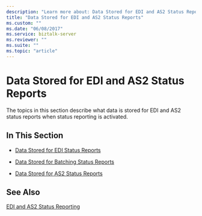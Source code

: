 ```yaml
---
description: "Learn more about: Data Stored for EDI and AS2 Status Reports"
title: "Data Stored for EDI and AS2 Status Reports"
ms.custom: ""
ms.date: "06/08/2017"
ms.service: biztalk-server
ms.reviewer: ""
ms.suite: ""
ms.topic: "article"
---
```

# Data Stored for EDI and AS2 Status Reports
The topics in this section describe what data is stored for EDI and AS2 status reports when status reporting is activated.  
  
## In This Section  
  
-   [Data Stored for EDI Status Reports](../core/data-stored-for-edi-status-reports.md)  
  
-   [Data Stored for Batching Status Reports](../core/data-stored-for-batching-status-reports.md)  
  
-   [Data Stored for AS2 Status Reports](../core/data-stored-for-as2-status-reports.md)  
  
## See Also  
 [EDI and AS2 Status Reporting](../core/edi-and-as2-status-reporting.md)
